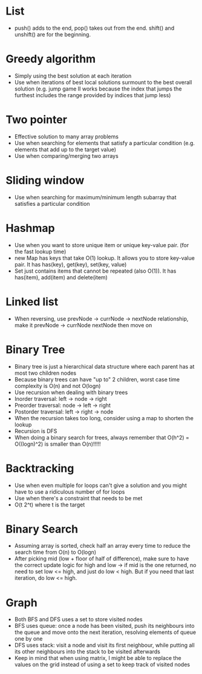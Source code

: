 # List

- push() adds to the end, pop() takes out from the end. shift() and unshift() are for the beginning.

# Greedy algorithm

- Simply using the best solution at each iteration
- Use when iterations of best local solutions surmount to the best overall solution (e.g. jump game II works because the index that jumps the furthest includes the range provided by indices that jump less)

# Two pointer

- Effective solution to many array problems
- Use when searching for elements that satisfy a particular condition (e.g. elements that add up to the target value)
- Use when comparing/merging two arrays

# Sliding window

- Use when searching for maximum/minimum length subarray that satisfies a particular condition

# Hashmap

- Use when you want to store unique item or unique key-value pair. (for the fast lookup time)
- new Map has keys that take O(1) lookup. It allows you to store key-value pair. It has has(key), get(key), set(key, value)
- Set just contains items that cannot be repeated (also O(1)). It has has(item), add(item) and delete(item)

# Linked list

- When reversing, use prevNode -> currNode -> nextNode relationship, make it prevNode -> currNode nextNode then move on

# Binary Tree

- Binary tree is just a hierarchical data structure where each parent has at most two children nodes
- Because binary trees can have "up to" 2 children, worst case time complexity is O(n) and not O(logn)
- Use recursion when dealing with binary trees
- Inorder traversal: left -> node -> right
- Preorder traversal: node -> left -> right
- Postorder traversal: left -> right -> node
- When the recursion takes too long, consider using a map to shorten the lookup
- Recursion is DFS
- When doing a binary search for trees, always remember that O(h^2) = O((logn)^2) is smaller than O(n)!!!!!

# Backtracking

- Use when even multiple for loops can't give a solution and you might have to use a ridiculous number of for loops
- Use when there's a constraint that needs to be met
- O(t 2^t) where t is the target

# Binary Search

- Assuming array is sorted, check half an array every time to reduce the search time from O(n) to O(logn)
- After picking mid (low + floor of half of difference), make sure to have the correct update logic for high and low -> if mid is the one returned, no need to set low <= high, and just do low < high. But if you need that last iteration, do low <= high.

# Graph

- Both BFS and DFS uses a set to store visited nodes
- BFS uses queue: once a node has been visited, push its neighbours into the queue and move onto the next iteration, resolving elements of queue one by one
- DFS uses stack: visit a node and visit its first neighbour, while putting all its other neighbours into the stack to be visited afterwards
- Keep in mind that when using matrix, I might be able to replace the values on the grid instead of using a set to keep track of visited nodes
